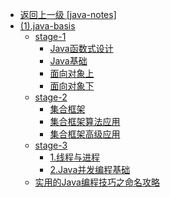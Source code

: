 - [返回上一级 [java-notes]](java-notes/)
- [(1).java-basis](java-notes/(1).java-basis/)
  - [stage-1](java-notes/(1).java-basis/stage-1/)
    - [Java函数式设计](java-notes/(1).java-basis/stage-1/Java函数式设计.md)
    - [Java基础](java-notes/(1).java-basis/stage-1/Java基础.md)
    - [面向对象上](java-notes/(1).java-basis/stage-1/面向对象上.md)
    - [面向对象下](java-notes/(1).java-basis/stage-1/面向对象下.md)
  - [stage-2](java-notes/(1).java-basis/stage-2/)
    - [集合框架](java-notes/(1).java-basis/stage-2/集合框架.md)
    - [集合框架算法应用](java-notes/(1).java-basis/stage-2/集合框架算法应用.md)
    - [集合框架高级应用](java-notes/(1).java-basis/stage-2/集合框架高级应用.md)
  - [stage-3](java-notes/(1).java-basis/stage-3/)
    - [1.线程与进程](java-notes/(1).java-basis/stage-3/1.线程与进程.md)
    - [2.Java并发编程基础](java-notes/(1).java-basis/stage-3/2.Java并发编程基础.md)
  - [实用的Java编程技巧之命名攻略](java-notes/(1).java-basis/实用的Java编程技巧之命名攻略.md)
